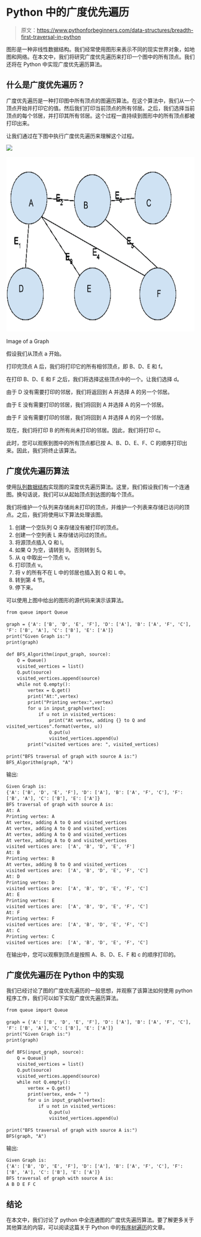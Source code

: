 # Python 中的广度优先遍历

> 原文：<https://www.pythonforbeginners.com/data-structures/breadth-first-traversal-in-python>

图形是一种非线性数据结构。我们经常使用图形来表示不同的现实世界对象，如地图和网络。在本文中，我们将研究广度优先遍历来打印一个图中的所有顶点。我们还将在 Python 中实现广度优先遍历算法。

## 什么是广度优先遍历？

广度优先遍历是一种打印图中所有顶点的图遍历算法。在这个算法中，我们从一个顶点开始并打印它的值。然后我们打印当前顶点的所有邻居。之后，我们选择当前顶点的每个邻居，并打印其所有邻居。这个过程一直持续到图形中的所有顶点都被打印出来。

让我们通过在下图中执行广度优先遍历来理解这个过程。

![](img/034cf5399a74b084b1f802b0539cdab1.png)

<noscript><img src="img/b6b6d889318681292967b2664aef2f67.png" alt="" width="720" height="465" data-original-src="https://lh6.googleusercontent.com/iiVHIGpE3k91Z6h905rcXZ9-cuKrzaCbKPkZIFqj_khdy1QCdJXkAQAJdUNAGlYCGBybv4aR6eBETBlC9frad_LFoWvrsJK0AXY78AC_YiSxe5FreMNino8jJfqqtlMqXUggth2H=s0"/></noscript>

Image of a Graph

假设我们从顶点 a 开始。

打印完顶点 A 后，我们将打印它的所有相邻顶点，即 B、D、E 和 f。

在打印 B、D、E 和 F 之后，我们将选择这些顶点中的一个。让我们选择 d。

由于 D 没有需要打印的邻居，我们将返回到 A 并选择 A 的另一个邻居。

由于 E 没有需要打印的邻居，我们将回到 A 并选择 A 的另一个邻居。

由于 F 没有需要打印的邻居，我们将回到 A 并选择 A 的另一个邻居。

现在，我们将打印 B 的所有尚未打印的邻居。因此，我们将打印 c。

此时，您可以观察到图中的所有顶点都已按 A、B、D、E、F、C 的顺序打印出来。因此，我们将终止该算法。

## 广度优先遍历算法

使用[队列数据结构](https://www.pythonforbeginners.com/queue/queue-in-python)实现图的深度优先遍历算法。这里，我们假设我们有一个连通图。换句话说，我们可以从起始顶点到达图的每个顶点。

我们将维护一个队列来存储尚未打印的顶点，并维护一个列表来存储已访问的顶点。之后，我们将使用以下算法处理该图。

1.  创建一个空队列 Q 来存储没有被打印的顶点。
2.  创建一个空列表 L 来存储访问过的顶点。
3.  将源顶点插入 Q 和 l。
4.  如果 Q 为空，请转到 9。否则转到 5。
5.  从 q 中取出一个顶点 v。
6.  打印顶点 v。
7.  将 v 的所有不在 L 中的邻居也插入到 Q 和 L 中。
8.  转到第 4 节。
9.  停下来。

可以使用上图中给出的图形的源代码来演示该算法。

```
from queue import Queue

graph = {'A': ['B', 'D', 'E', 'F'], 'D': ['A'], 'B': ['A', 'F', 'C'], 'F': ['B', 'A'], 'C': ['B'], 'E': ['A']}
print("Given Graph is:")
print(graph)

def BFS_Algorithm(input_graph, source):
    Q = Queue()
    visited_vertices = list()
    Q.put(source)
    visited_vertices.append(source)
    while not Q.empty():
        vertex = Q.get()
        print("At:",vertex)
        print("Printing vertex:",vertex)
        for u in input_graph[vertex]:
            if u not in visited_vertices:
                print("At vertex, adding {} to Q and visited_vertices".format(vertex, u))
                Q.put(u)
                visited_vertices.append(u)
        print("visited vertices are: ", visited_vertices)

print("BFS traversal of graph with source A is:")
BFS_Algorithm(graph, "A") 
```

输出:

```
Given Graph is:
{'A': ['B', 'D', 'E', 'F'], 'D': ['A'], 'B': ['A', 'F', 'C'], 'F': ['B', 'A'], 'C': ['B'], 'E': ['A']}
BFS traversal of graph with source A is:
At: A
Printing vertex: A
At vertex, adding A to Q and visited_vertices
At vertex, adding A to Q and visited_vertices
At vertex, adding A to Q and visited_vertices
At vertex, adding A to Q and visited_vertices
visited vertices are:  ['A', 'B', 'D', 'E', 'F']
At: B
Printing vertex: B
At vertex, adding B to Q and visited_vertices
visited vertices are:  ['A', 'B', 'D', 'E', 'F', 'C']
At: D
Printing vertex: D
visited vertices are:  ['A', 'B', 'D', 'E', 'F', 'C']
At: E
Printing vertex: E
visited vertices are:  ['A', 'B', 'D', 'E', 'F', 'C']
At: F
Printing vertex: F
visited vertices are:  ['A', 'B', 'D', 'E', 'F', 'C']
At: C
Printing vertex: C
visited vertices are:  ['A', 'B', 'D', 'E', 'F', 'C'] 
```

在输出中，您可以观察到顶点是按照 A、B、D、E、F 和 c 的顺序打印的。

## 广度优先遍历在 Python 中的实现

我们已经讨论了图的广度优先遍历的一般思想，并观察了该算法如何使用 python 程序工作，我们可以如下实现广度优先遍历算法。

```
from queue import Queue

graph = {'A': ['B', 'D', 'E', 'F'], 'D': ['A'], 'B': ['A', 'F', 'C'], 'F': ['B', 'A'], 'C': ['B'], 'E': ['A']}
print("Given Graph is:")
print(graph)

def BFS(input_graph, source):
    Q = Queue()
    visited_vertices = list()
    Q.put(source)
    visited_vertices.append(source)
    while not Q.empty():
        vertex = Q.get()
        print(vertex, end= " ")
        for u in input_graph[vertex]:
            if u not in visited_vertices:
                Q.put(u)
                visited_vertices.append(u)

print("BFS traversal of graph with source A is:")
BFS(graph, "A") 
```

输出:

```
Given Graph is:
{'A': ['B', 'D', 'E', 'F'], 'D': ['A'], 'B': ['A', 'F', 'C'], 'F': ['B', 'A'], 'C': ['B'], 'E': ['A']}
BFS traversal of graph with source A is:
A B D E F C 
```

## 结论

在本文中，我们讨论了 python 中全连通图的广度优先遍历算法。要了解更多关于其他算法的内容，可以阅读这篇关于 Python 中的[有序树遍历](https://www.pythonforbeginners.com/data-structures/in-order-tree-traversal-in-python)的文章。